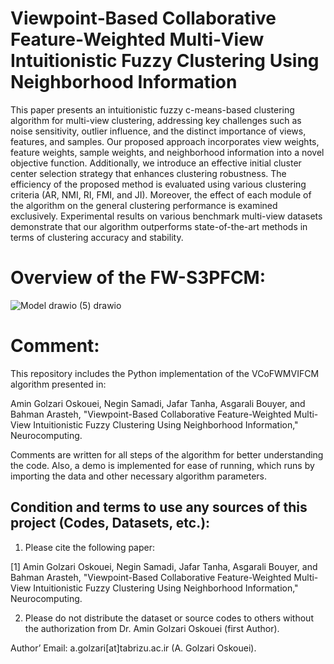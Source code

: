 # Viewpoint‐Based Collaborative Feature‐Weighted Multi‐View Intuitionistic Fuzzy Clustering Using Neighborhood Information

This paper presents an intuitionistic fuzzy c-means-based clustering algorithm for multi-view clustering, addressing key challenges such as noise sensitivity, outlier influence, and the distinct importance of views, features, and samples. Our proposed approach incorporates view weights, feature weights, sample weights, and neighborhood information into a novel objective function. Additionally, we introduce an effective initial cluster center selection strategy that enhances clustering robustness. The efficiency of the proposed method is evaluated using various clustering criteria (AR, NMI, RI, FMI, and JI). Moreover, the effect of each module of the algorithm on the general clustering performance is examined exclusively. Experimental results on various benchmark multi-view datasets demonstrate that our algorithm outperforms state-of-the-art methods in terms of clustering accuracy and stability. 

# Overview of the FW-S3PFCM:

![Model drawio (5) drawio](https://github.com/user-attachments/assets/ae77b349-126d-4d31-8d12-d8c231d96092)

# Comment:

This repository includes the Python implementation of the VCoFWMVIFCM algorithm presented in:

Amin Golzari Oskouei, Negin Samadi, Jafar Tanha, Asgarali Bouyer, and Bahman Arasteh, "Viewpoint-Based Collaborative Feature-Weighted Multi-View Intuitionistic Fuzzy Clustering Using Neighborhood Information," Neurocomputing.

Comments are written for all steps of the algorithm for better understanding the code. Also, a demo is implemented for ease of running, which runs by importing the data and other necessary algorithm parameters.

## Condition and terms to use any sources of this project (Codes, Datasets, etc.):

1) Please cite the following paper:

[1] Amin Golzari Oskouei, Negin Samadi, Jafar Tanha, Asgarali Bouyer, and Bahman Arasteh, "Viewpoint-Based Collaborative Feature-Weighted Multi-View Intuitionistic Fuzzy Clustering Using Neighborhood Information," Neurocomputing.

2) Please do not distribute the dataset or source codes to others without the authorization from Dr. Amin Golzari Oskouei (first Author).

Author’ Email: a.golzari[at]tabrizu.ac.ir (A. Golzari Oskouei).
